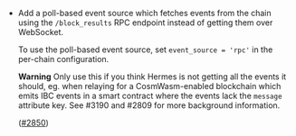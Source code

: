- Add a poll-based event source which fetches events from the chain using
  the `/block_results` RPC endpoint instead of getting them over WebSocket.

  To use the poll-based event source, set `event_source = 'rpc'` in the per-chain configuration.

  **Warning**
  Only use this if you think Hermes is not getting all
  the events it should, eg. when relaying for a CosmWasm-enabled blockchain
  which emits IBC events in a smart contract where the events lack the
  `message` attribute key. See #3190 and #2809 for more background information.

  ([\#2850](https://github.com/informalsystems/hermes/issues/2850))
